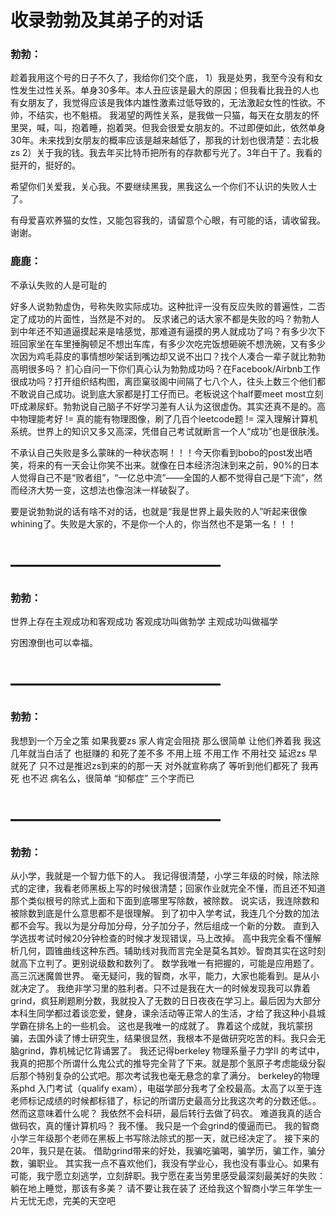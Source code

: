 # 收录勃勃及其弟子的对话

### 勃勃： 
趁着我用这个号的日子不久了，我给你们交个底，
1）我是处男，我至今没有和女性发生过性关系。单身30多年。本人丑应该是最大的原因；但我看比我丑的人也有女朋友了，我觉得应该是我体内雄性激素过低导致的，无法激起女性的性欲。不帅，不结实，也不魁梧。
我渴望的两性关系，是我做一只猫，每天在女朋友的怀里哭，喊，叫，抱着睡，抱着哭。但我会很爱女朋友的。不过即便如此，依然单身30年。未来找到女朋友的概率应该是越来越低了，那我的计划也很清楚：去北极zs
2）关于我的钱。我去年买比特币把所有的存款都亏光了。3年白干了。我看的挺开的，挺好的。

希望你们关爱我，关心我。不要继续黑我，黑我这么一个你们不认识的失败人士了。

有母爱喜欢养猫的女性，又能包容我的，请留意个心眼，有可能的话，请收留我。谢谢。

### 鹿鹿：
不承认失败的人是可耻的

好多人说勃勃虚伪，号称失败实际成功。这种批评一没有反应失败的普遍性，二否定了成功的片面性，当然是不对的。
反求诸己的话大家不都是失败的吗？勃勃人到中年还不知道逼摸起来是啥感觉，那难道有逼摸的男人就成功了吗？有多少次下班回家坐在车里捶胸顿足不想出车库，有多少次吃完饭想砸碗不想洗碗，又有多少次因为鸡毛蒜皮的事情想吵架话到嘴边却又说不出口？找个人凑合一辈子就比勃勃高明很多吗？
扪心自问一下你们真心认为勃勃成功吗？在Facebook/Airbnb工作很成功吗？打开组织结构图，离匝窠驳阁中间隔了七八个人，往头上数三个他们都不敢说自己成功。说到底大家都是打工仔而已。老板说这个half要meet most立刻吓成濑尿虾。勃勃说自己脑子不好学习差有人认为这很虚伪。其实还真不是的。高中物理能考好 != 真的能有物理图像，刷了几百个leetcode题 != 深入理解计算机系统。世界上的知识又多又高深，凭借自己考试就断言一个人“成功”也是很肤浅。

不承认自己失败是多么蒙昧的一种状态啊！！！今天你看到bobo的post发出哂笑，将来的有一天会让你笑不出来。就像在日本经济泡沫到来之前，90%的日本人觉得自己不是“败者组”，“一亿总中流”——全国的人都不觉得自己是“下流”，然而经济大势一变，这想法也像泡沫一样破裂了。

要是说勃勃说的话有啥不对的话，也就是“我是世界上最失败的人”听起来很像whining了。失败是大家的，不是你一个人的，你当然也不是第一名！！！

# ————————————

### 勃勃： 
世界上存在主观成功和客观成功
客观成功叫做勃学
主观成功叫做福学

穷困潦倒也可以幸福。

# ————————————

### 勃勃： 
我想到一个万全之策
如果我要zs
家人肯定会阻挠
那么很简单
让他们养着我
我这几年就当白活了
也挺赚的
和死了差不多
不用上班
不用工作
不用社交
延迟zs
早就死了
只不过是推迟zs到来的的那一天
对外就宣称病了
等听到他们都死了
我再死
也不迟
病名么，很简单
“抑郁症”
三个字而已

# ————————————

### 勃勃： 
从小学，我就是一个智力低下的人。
我记得很清楚，小学三年级的时候，除法除式的定律，我看老师黑板上写的时候很清楚；回家作业就完全不懂，而且还不知道那个类似根号的除式上面和下面到底哪里写除数，被除数。
说实话，我连除数和被除数到底是什么意思都不是很理解。
到了初中入学考试，我连几个分数的加法都不会写。我以为是分母加分母，分子加分子，然后组成一个新的分数。
直到入学选拔考试时候20分钟检查的时候才发现错误，马上改掉。
高中我完全看不懂解析几何，圆锥曲线这种东西。辅助线对我而言完全是莫名其妙。智商其实在这时刻就高下立判了。更别说级数和数列了。
数学我唯一有把握的，可能是应用题了。
高三沉迷魔兽世界。
毫无疑问，我的智商，水平，能力，大家也能看到。是从小就决定了。
我绝非学习里的胜利者。只不过是我在大一的时候发现我可以靠着grind，疯狂刷题刷分数，我就投入了无数的日日夜夜在学习上。最后因为大部分本科生同学都过着谈恋爱，健身，课余活动等正常人的生活，才给了我这种小县城学霸在排名上的一些机会。
这也是我唯一的成就了。
靠着这个成就，我坑蒙拐骗，去国外读了博士研究生，结果很显然，我根本不是做研究吃苦的料。我只会无脑grind，靠机械记忆背诵罢了。
我还记得berkeley 物理系量子力学II 的考试中，我真的把那个所谓什么鬼公式的推导完全背了下来。就是那个氢原子考虑能级分裂后那个特别复杂的公式吧。那次考试我也毫无悬念的拿了满分。
berkeley的物理系phd 入门考试（qualify exam），电磁学部分我考了全校最高。太高了以至于连老师标记成绩的时候都标错了，标记的所谓历史最高分比我这次考的分数还低。。
然而这意味着什么呢？
我依然不会科研，最后转行去做了码农。
难道我真的适合做码农，真的懂计算机吗？
我不懂。
我只是一个会grind的傻逼而已。
我的智商小学三年级那个老师在黑板上书写除法除式的那一天，就已经决定了。
接下来的20年，我只是在装。
借助grind带来的好处，我骗吃骗喝，骗学历，骗工作，骗分数，骗职业。
其实我一点不喜欢他们，我没有学业心，我也没有事业心。如果有可能，我宁愿立刻逃学，立刻辞职。我宁愿在麦当劳里感受最深刻最美好的失败：
躺在地上睡觉，那该有多美？
请不要让我在装了
还给我这个智商小学三年学生一片无忧无虑，完美的天空吧
